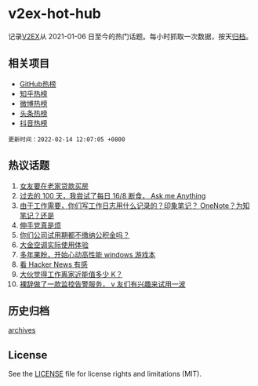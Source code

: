 # v2ex-hot-hub

 记录[V2EX](https://www.v2ex.com/)从 2021-01-06 日至今的热门话题。每小时抓取一次数据，按天[归档](archives)。
 
 ## 相关项目

- [GitHub热榜](https://github.com/snaildev/github-hot-hub)
- [知乎热榜](https://github.com/snaildev/zhihu-hot-hub)
- [微博热榜](https://github.com/snaildev/weibo-hot-hub)
- [头条热榜](https://github.com/snaildev/toutiao-hot-hub)
- [抖音热榜](https://github.com/snaildev/douyin-hot-hub)


 `更新时间：2022-02-14 12:07:05 +0800`

## 热议话题

1. [女友要在老家贷款买房](https://www.v2ex.com/t/833660)
1. [过去的 100 天，我尝试了每日 16/8 断食， Ask me Anything](https://www.v2ex.com/t/833554)
1. [由于工作需要，你们写工作日志用什么记录的？印象笔记？ OneNote？为知笔记？还是](https://www.v2ex.com/t/833644)
1. [伸手党真是烦](https://www.v2ex.com/t/833524)
1. [你们公司试用期都不缴纳公积金吗？](https://www.v2ex.com/t/833655)
1. [大金空调实际使用体验](https://www.v2ex.com/t/833540)
1. [多年果粉，开始心动高性能 windows 游戏本](https://www.v2ex.com/t/833605)
1. [看 Hacker News 有感](https://www.v2ex.com/t/833538)
1. [大伙觉得工作离家近能值多少 K？](https://www.v2ex.com/t/833658)
1. [裸辞做了一款监控告警服务， v 友们有兴趣来试用一波](https://www.v2ex.com/t/833616)

## 历史归档

[archives](archives)

## License

See the [LICENSE](LICENSE) file for license rights and limitations (MIT).
